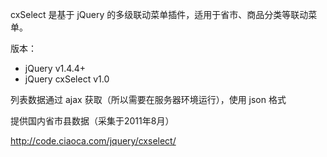 cxSelect 是基于 jQuery 的多级联动菜单插件，适用于省市、商品分类等联动菜单。

版本：
+ jQuery v1.4.4+
+ jQuery cxSelect v1.0

列表数据通过 ajax 获取（所以需要在服务器环境运行），使用 json 格式

提供国内省市县数据（采集于2011年8月）

http://code.ciaoca.com/jquery/cxselect/
